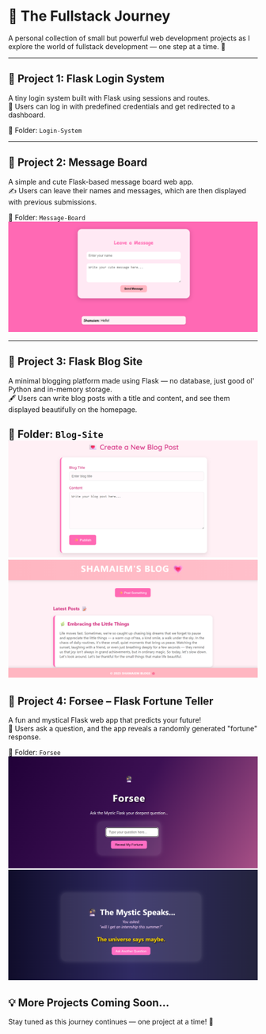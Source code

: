 # 🚀 The Fullstack Journey

A personal collection of small but powerful web development projects as I explore the world of fullstack development — one step at a time. 🌱

---

## 🧪 Project 1: Flask Login System
A tiny login system built with Flask using sessions and routes.  
🔐 Users can log in with predefined credentials and get redirected to a dashboard.

📂 Folder: `Login-System`


---

## 💌 Project 2: Message Board
A simple and cute Flask-based message board web app.  
✍️ Users can leave their names and messages, which are then displayed with previous submissions.

📂 Folder: `Message-Board`
![Screenshot](https://github.com/shamaiem10/TheFullstackJourney/blob/main/Message-Board/screenshot.png?raw=true)

---
## 📝 Project 3: Flask Blog Site  
A minimal blogging platform made using Flask — no database, just good ol' Python and in-memory storage.  
🖋️ Users can write blog posts with a title and content, and see them displayed beautifully on the homepage.

📂 Folder: `Blog-Site`  
![Screenshot](https://github.com/shamaiem10/TheFullstackJourney/blob/main/Blog-Site/static/img.png)
![Screenshot](https://github.com/shamaiem10/TheFullstackJourney/blob/main/Blog-Site/static/images/image.png)
---
## 🔮 Project 4: Forsee – Flask Fortune Teller  
A fun and mystical Flask web app that predicts your future!  
🎱 Users ask a question, and the app reveals a randomly generated "fortune" response.

📂 Folder: `Forsee`  
![Screenshot](https://github.com/shamaiem10/TheFullstackJourney/blob/main/Forsee/static/images/Screenshot%202025-07-19%20182544.png?raw=true)
![Screenshot](https://github.com/shamaiem10/TheFullstackJourney/blob/main/Forsee/static/images/Screenshot%202025-07-19%20182448.png)

## 💡 More Projects Coming Soon...
Stay tuned as this journey continues — one project at a time! 🚧

